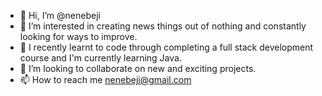 - 👋 Hi, I’m @nenebeji
- 👀 I’m interested in creating news things out of nothing and constantly looking for ways to improve.
- 🌱 I recently learnt to code through completing a full stack development course and I'm currently learning Java.
- 💞️ I’m looking to collaborate on new and exciting projects.
- 📫 How to reach me nenebeji@gmail.com

<!---
nenebeji/nenebeji is a ✨ special ✨ repository because its `README.md` (this file) appears on your GitHub profile.
You can click the Preview link to take a look at your changes.
--->

